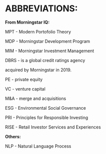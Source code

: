 # ABBREVIATIONS:
**From Morningstar IQ:**

MPT - Modern Portofolio Theory

MDP - Morningstar Development Program

MIM - Morningstar Investment Management

DBRS - is a global credit ratings agency

acquired by Morningstar in 2019.

PE - private equity

VC - venture capital

M&A - merge and acquisitions

ESG - Environmental Social Governance 

PRI - Principles for Responsible Investing

RISE - Retail Investor Services and Experiences

**Others:**

NLP - Natural Language Process

